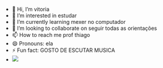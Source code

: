 - 👋 Hi, I’m vitoria
- 👀 I’m interested in estudar
- 🌱 I’m currently learning mexer no computador
- 💞️ I’m looking to collaborate on seguir todas as orientações
- 📫 How to reach me prof thiago
- 😄 Pronouns: ela
- ⚡ Fun fact: GOSTO DE ESCUTAR MUSICA
- ![](https://media1.tenor.com/m/-qBsG1HwR4oAAAAC/cat-dance-dancing-cat.gif)

<!---
vij1918/vij1918 is a ✨ special ✨ repository because its `README.md` (this file) appears on your GitHub profile.
You can click the Preview link to take a look at your changes.
--->
